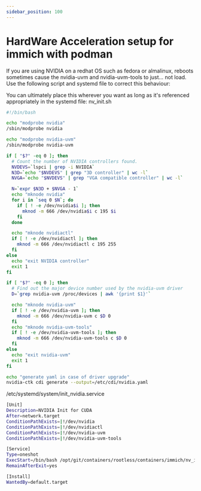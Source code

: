 ```yaml
---
sidebar_position: 100
---
```


# HardWare Acceleration setup for immich with podman

If you are using NVIDIA on a redhat OS such as fedora or almalinux, reboots sometimes cause the nvidia-uvm and nvidia-uvm-tools to just... not load. Use the following script and systemd file to correct this behaviour:

You can ultimately place this wherever you want as long as it's referenced appropriately in the systemd file:
nv_init.sh
```bash
#!/bin/bash

echo "modprobe nvidia"
/sbin/modprobe nvidia

echo "modprobe nvidia-uvm"
/sbin/modprobe nvidia-uvm

if [ "$?" -eq 0 ]; then
  # Count the number of NVIDIA controllers found.
  NVDEVS=`lspci | grep -i NVIDIA`
  N3D=`echo "$NVDEVS" | grep "3D controller" | wc -l`
  NVGA=`echo "$NVDEVS" | grep "VGA compatible controller" | wc -l`

  N=`expr $N3D + $NVGA - 1`
  echo "mknode nvidia"
  for i in `seq 0 $N`; do
    if [ ! -e /dev/nvidia$i ]; then
      mknod -m 666 /dev/nvidia$i c 195 $i
    fi
  done

  echo "mknode nvidiactl"
  if [ ! -e /dev/nvidiactl ]; then
    mknod -m 666 /dev/nvidiactl c 195 255
  fi
else
  echo "exit NVIDIA controller"
  exit 1
fi

if [ "$?" -eq 0 ]; then
  # Find out the major device number used by the nvidia-uvm driver
  D=`grep nvidia-uvm /proc/devices | awk '{print $1}'`

  echo "mknode nvidia-uvm"
  if [ ! -e /dev/nvidia-uvm ]; then
    mknod -m 666 /dev/nvidia-uvm c $D 0
  fi
  echo "mknode nvidia-uvm-tools"
  if [ ! -e /dev/nvidia-uvm-tools ]; then
    mknod -m 666 /dev/nvidia-uvm-tools c $D 0
  fi
else
  echo "exit nvidia-uvm"
  exit 1
fi

echo "generate yaml in case of driver upgrade"
nvidia-ctk cdi generate --output=/etc/cdi/nvidia.yaml
```

/etc/systemd/system/init_nvidia.service
```bash
[Unit]
Description=NVIDIA Init for CUDA
After=network.target
ConditionPathExists=|!/dev/nvidia
ConditionPathExists=|!/dev/nvidiactl
ConditionPathExists=|!/dev/nvidia-uvm
ConditionPathExists=|!/dev/nvidia-uvm-tools

[Service]
Type=oneshot
ExecStart=/bin/bash /opt/git/containers/rootless/containers/immich/nv_init.sh
RemainAfterExit=yes

[Install]
WantedBy=default.target
```

